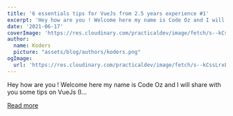 ```yaml
---
title: '6 essentials tips for VueJs from 2.5 years experience #1'
excerpt: 'Hey how are you ! Welcome here my name is Code Oz and I will share with you some tips on VueJs (I...'
date: '2021-06-17'
coverImage: 'https://res.cloudinary.com/practicaldev/image/fetch/s--kCssLrxL--/c_imagga_scale,f_auto,fl_progressive,h_420,q_auto,w_1000/https://dev-to-uploads.s3.amazonaws.com/uploads/articles/8xyb6y3dlnqan82mt1bk.jpg'
author:
  name: Koders
  picture: "assets/blog/authors/koders.png"
ogImage:
  url: 'https://res.cloudinary.com/practicaldev/image/fetch/s--kCssLrxL--/c_imagga_scale,f_auto,fl_progressive,h_420,q_auto,w_1000/https://dev-to-uploads.s3.amazonaws.com/uploads/articles/8xyb6y3dlnqan82mt1bk.jpg'
---
```


Hey how are you ! Welcome here my name is Code Oz and I will share with you some tips on VueJs (I...

[Read more](https://dev.to/codeozz/6-essentials-tips-for-vuejs-from-2-5-years-experience-1-4h7o)
